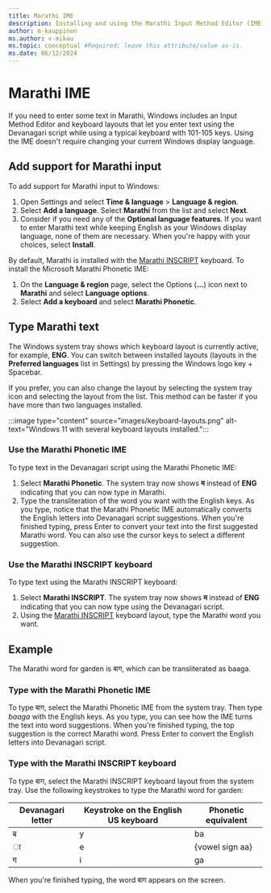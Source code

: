 ```yaml
---
title: Marathi IME
description: Installing and using the Marathi Input Method Editor (IME)
author: m-kauppinen
ms.author: v-mikau
ms.topic: conceptual #Required; leave this attribute/value as-is.
ms.date: 06/12/2024
---
```


# Marathi IME

If you need to enter some text in Marathi, Windows includes an Input Method Editor and keyboard layouts that let you enter text using the Devanagari script while using a typical keyboard with 101-105 keys. Using the IME doesn't require changing your current Windows display language.

## Add support for Marathi input

To add support for Marathi input to Windows:

1. Open Settings and select **Time & language** > **Language & region**.
1. Select **Add a language**. Select **Marathi** from the list and select **Next**.
1. Consider if you need any of the **Optional language features**. If you want to enter Marathi text while keeping English as your Windows display language, none of them are necessary. When you're happy with your choices, select **Install**.

By default, Marathi is installed with the [Marathi INSCRIPT](../keyboards/kbdinmar.md) keyboard. To install the Microsoft Marathi Phonetic IME:

1. On the **Language & region** page, select the Options (**…**) icon next to **Marathi** and select **Language options**.
1. Select **Add a keyboard** and select **Marathi Phonetic**.

## Type Marathi text

The Windows system tray shows which keyboard layout is currently active, for example, **ENG**. You can switch between installed layouts (layouts in the **Preferred languages** list in Settings) by pressing the Windows logo key + Spacebar.

If you prefer, you can also change the layout by selecting the system tray icon and selecting the layout from the list. This method can be faster if you have more than two languages installed.

:::image type="content" source="images/keyboard-layouts.png" alt-text="Windows 11 with several keyboard layouts installed.":::

### Use the Marathi Phonetic IME

To type text in the Devanagari script using the Marathi Phonetic IME:

1. Select **Marathi Phonetic**. The system tray now shows **म** instead of **ENG** indicating that you can now type in Marathi.
1. Type the transliteration of the word you want with the English keys. As you type, notice that the Marathi Phonetic IME automatically converts the English letters into Devanagari script suggestions. When you're finished typing, press Enter to convert your text into the first suggested Marathi word. You can also use the cursor keys to select a different suggestion.

### Use the Marathi INSCRIPT keyboard

To type text using the Marathi INSCRIPT keyboard:

1. Select **Marathi INSCRIPT**. The system tray now shows **म** instead of **ENG** indicating that you can now type using the Devanagari script.
1. Using the [Marathi INSCRIPT](../keyboards/kbdinmar.md) keyboard layout, type the Marathi word you want.

## Example

The Marathi word for garden is बाग, which can be transliterated as baaga.

### Type with the Marathi Phonetic IME

To type बाग, select the Marathi Phonetic IME from the system tray. Then type *baaga* with the English keys. As you type, you can see how the IME turns the text into word suggestions. When you're finished typing, the top suggestion is the correct Marathi word. Press Enter to convert the English letters into Devanagari script.

### Type with the Marathi INSCRIPT keyboard

To type बाग, select the Marathi INSCRIPT keyboard layout from the system tray. Use the following keystrokes to type the Marathi word for garden:

| Devanagari letter | Keystroke on the English US keyboard | Phonetic equivalent |
|-------------------|--------------------------------------|---------------------|
| ब | y | ba |
| ◌ा | e | {vowel sign aa} |
| ग | i | ga |

When you're finished typing, the word बाग appears on the screen.
